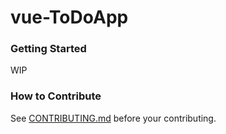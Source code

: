 # vue-ToDoApp

### Getting Started

WIP


### How to Contribute

See [CONTRIBUTING.md](https://github.com/Yu0614/vue-ToDoApp/blob/main/CONTRIBUTING.md) before your contributing.

